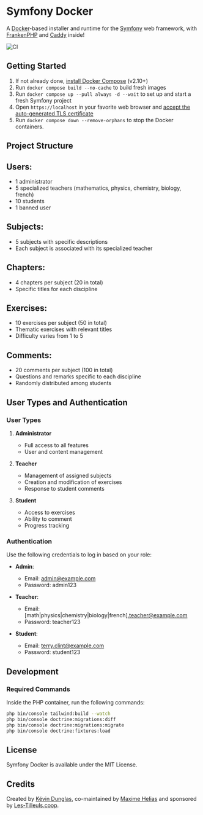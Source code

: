 # Symfony Docker

A [Docker](https://www.docker.com/)-based installer and runtime for the [Symfony](https://symfony.com) web framework,
with [FrankenPHP](https://frankenphp.dev) and [Caddy](https://caddyserver.com/) inside!

![CI](https://github.com/dunglas/symfony-docker/workflows/CI/badge.svg)

## Getting Started

1. If not already done, [install Docker Compose](https://docs.docker.com/compose/install/) (v2.10+)
2. Run `docker compose build --no-cache` to build fresh images
3. Run `docker compose up --pull always -d --wait` to set up and start a fresh Symfony project
4. Open `https://localhost` in your favorite web browser and [accept the auto-generated TLS certificate](https://stackoverflow.com/a/15076602/1352334)
5. Run `docker compose down --remove-orphans` to stop the Docker containers.

## Project Structure
## Users:
- 1 administrator
- 5 specialized teachers (mathematics, physics, chemistry, biology, french)
- 10 students
- 1 banned user

## Subjects:
- 5 subjects with specific descriptions
- Each subject is associated with its specialized teacher

## Chapters:
- 4 chapters per subject (20 in total)
- Specific titles for each discipline

## Exercises:
- 10 exercises per subject (50 in total)
- Thematic exercises with relevant titles
- Difficulty varies from 1 to 5

## Comments:
- 20 comments per subject (100 in total)
- Questions and remarks specific to each discipline
- Randomly distributed among students

## User Types and Authentication

### User Types
1. **Administrator**
   - Full access to all features
   - User and content management

2. **Teacher**
   - Management of assigned subjects
   - Creation and modification of exercises
   - Response to student comments

3. **Student**
   - Access to exercises
   - Ability to comment
   - Progress tracking

### Authentication
Use the following credentials to log in based on your role:

- **Admin**:
  - Email: admin@example.com
  - Password: admin123

- **Teacher**:
  - Email: [math|physics|chemistry|biology|french].teacher@example.com
  - Password: teacher123

- **Student**:
  - Email: terry.clint@example.com
  - Password: student123

## Development

### Required Commands
Inside the PHP container, run the following commands:
```bash
php bin/console tailwind:build --watch
php bin/console doctrine:migrations:diff
php bin/console doctrine:migrations:migrate
php bin/console doctrine:fixtures:load
```

## License

Symfony Docker is available under the MIT License.

## Credits

Created by [Kévin Dunglas](https://dunglas.dev), co-maintained by [Maxime Helias](https://twitter.com/maxhelias) and sponsored by [Les-Tilleuls.coop](https://les-tilleuls.coop).
